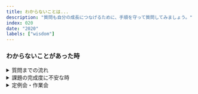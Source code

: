 ```yaml
---
title: わからないことは...
description: "質問も自分の成長につなげるために、手順を守って質問してみましょう。"
index: 020
date: "2020"
labels: ["wisdom"]
---
```


### わからないことがあった時

<details>
  <summary>質問までの流れ</summary>
  
  #### Step1
  
  現状を整理する
  - 自分が取り組んでいること
  - 分かっていることは何か
  - 分からないことは何か、どこでつまづいているのか
  
  #### Step2
  
  整理した内容から検索キーワードを見つけましょう。<br>キーワードを使ってブラウザやfigmaの公式サイト、youtube、[note.com](https://note.com/)で参考を探しましょう。<br>15分ほど調べて見つからなければ、Step3に移りましょう。
  
  #### Step3

  `Pgrit`で`#design_QA`をつけて質問する。<br>雑な質問にならないように注意。
  - 「〇〇ってなんのことですか？？」
  - 「〇〇を教えてください」
  丸投げはダメです。<br>良い質問は情報が多いです。<br>情報が多いと意図が回答者に伝わりやすく、回答が適格で容易になります。
 
  `テンプレート`
  > 質問：どうすれば○○することができるのか。<br>現状：試したこと、「○○　○○」で検索した<br>添付資料：Figmaファイルのリンク、スクショ

</details>

<details>
  <summary>課題の完成度に不安な時</summary>
  
  課題の完成度に不安な時は、講師に`PGrit`でレビュー依頼をしましょう。
  
  `テンプレート`
  > #design_QA<br>chapter〇〇の課題ができているか不安です。<br>〇〇のレビューお願いします！<br>Figmaのリンクを添付
  
 </details>
 
 <details>
  <summary>定例会・作業会</summary>
  
  毎週実施している定例会や作業会ではその場ですぐに問題を解決できます。<br>この機会を生かしてつまずいて悩む時間を減らしていきましょう！<br>[定例会・作業会について](https://www.notion.so/393b26f7d39e4ba7a264948497cba778)
  
 </details>

